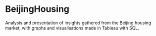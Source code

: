 # BeijingHousing
Analysis and presentation of insights gathered from the Beijing housing market, with graphs and visualisations made in Tableau with SQL.
